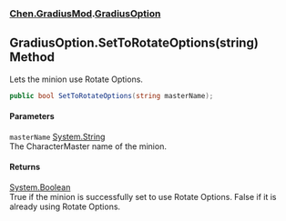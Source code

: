 
### [Chen.GradiusMod](./Chen-GradiusMod 'Chen.GradiusMod').[GradiusOption](./Chen-GradiusMod-GradiusOption 'Chen.GradiusMod.GradiusOption')

## GradiusOption.SetToRotateOptions(string) Method
Lets the minion use Rotate Options.  
```csharp
public bool SetToRotateOptions(string masterName);
```

#### Parameters
<a name='Chen-GradiusMod-GradiusOption-SetToRotateOptions(string)-masterName'></a>
`masterName` [System.String](https://docs.microsoft.com/en-us/dotnet/api/System.String 'System.String')  
The CharacterMaster name of the minion.  
  

#### Returns
[System.Boolean](https://docs.microsoft.com/en-us/dotnet/api/System.Boolean 'System.Boolean')  
True if the minion is successfully set to use Rotate Options. False if it is already using Rotate Options.  
